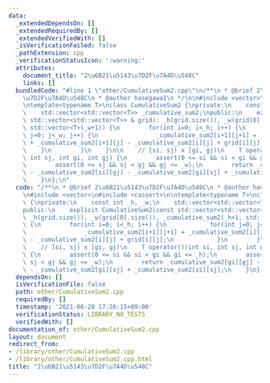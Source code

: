 ```yaml
---
data:
  _extendedDependsOn: []
  _extendedRequiredBy: []
  _extendedVerifiedWith: []
  _isVerificationFailed: false
  _pathExtension: cpp
  _verificationStatusIcon: ':warning:'
  attributes:
    document_title: "2\u6B21\u5143\u7D2F\u7A4D\u548C"
    links: []
  bundledCode: "#line 1 \"other/CumulativeSum2.cpp\"\n/**\n * @brief 2\u6B21\u5143\
    \u7D2F\u7A4D\u548C\n * @author hasegawa1\n */\n\n#include <vector>\n#include <cassert>\n\
    \ntemplate<typename T>\nclass CumulativeSum2 {\nprivate:\n    const int _h, _w;\n\
    \    std::vector<std::vector<T>> _cumulative_sum2;\npublic:\n    explicit CumulativeSum2(const\
    \ std::vector<std::vector<T>> & grid): _h(grid.size()), _w(grid[0].size()), _cumulative_sum2(_h+1,\
    \ std::vector<T>(_w+1)) {\n        for(int i=0; i<_h; i++) {\n            for(int\
    \ j=0; j<_w; j++) {\n                _cumulative_sum2[i+1][j+1] = _cumulative_sum2[i][j+1]\
    \ + _cumulative_sum2[i+1][j] - _cumulative_sum2[i][j] + grid[i][j];\n        \
    \    }\n        }\n    }\n\n    // [si, sj) x [gi, gj)\n    T operator()(int si,\
    \ int sj, int gi, int gj) {\n        assert(0 <= si && si < gi && gi <= _h);\n\
    \        assert(0 <= sj && sj < gj && gj <= _w);\n        return _cumulative_sum2[gi][gj]\
    \ - _cumulative_sum2[si][gj] - _cumulative_sum2[gi][sj] + _cumulative_sum2[si][sj];\n\
    \    }\n};\n"
  code: "/**\n * @brief 2\u6B21\u5143\u7D2F\u7A4D\u548C\n * @author hasegawa1\n */\n\
    \n#include <vector>\n#include <cassert>\n\ntemplate<typename T>\nclass CumulativeSum2\
    \ {\nprivate:\n    const int _h, _w;\n    std::vector<std::vector<T>> _cumulative_sum2;\n\
    public:\n    explicit CumulativeSum2(const std::vector<std::vector<T>> & grid):\
    \ _h(grid.size()), _w(grid[0].size()), _cumulative_sum2(_h+1, std::vector<T>(_w+1))\
    \ {\n        for(int i=0; i<_h; i++) {\n            for(int j=0; j<_w; j++) {\n\
    \                _cumulative_sum2[i+1][j+1] = _cumulative_sum2[i][j+1] + _cumulative_sum2[i+1][j]\
    \ - _cumulative_sum2[i][j] + grid[i][j];\n            }\n        }\n    }\n\n\
    \    // [si, sj) x [gi, gj)\n    T operator()(int si, int sj, int gi, int gj)\
    \ {\n        assert(0 <= si && si < gi && gi <= _h);\n        assert(0 <= sj &&\
    \ sj < gj && gj <= _w);\n        return _cumulative_sum2[gi][gj] - _cumulative_sum2[si][gj]\
    \ - _cumulative_sum2[gi][sj] + _cumulative_sum2[si][sj];\n    }\n};\n"
  dependsOn: []
  isVerificationFile: false
  path: other/CumulativeSum2.cpp
  requiredBy: []
  timestamp: '2021-06-28 17:26:15+09:00'
  verificationStatus: LIBRARY_NO_TESTS
  verifiedWith: []
documentation_of: other/CumulativeSum2.cpp
layout: document
redirect_from:
- /library/other/CumulativeSum2.cpp
- /library/other/CumulativeSum2.cpp.html
title: "2\u6B21\u5143\u7D2F\u7A4D\u548C"
---
```

